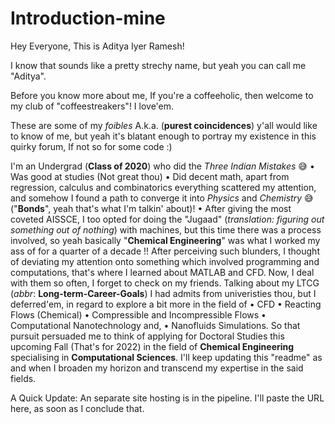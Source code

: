 # Introduction-mine
Hey Everyone, This is Aditya Iyer Ramesh! 

I know that sounds like a pretty strechy name, but yeah you can call me "Aditya".

Before you know more about me, If you're a coffeeholic, then welcome to my club of "coffeestreakers"! I love'em.

These are some of my _foibles_ A.k.a. (**purest coincidences**) y'all would like to know of me, but yeah it's blatant enough to portray my existence in this quirky forum, If not so for some code :) 

I'm an Undergrad (**Class of 2020**) who did the _Three Indian Mistakes_ 😅
• Was good at studies (Not great thou) 
• Did decent math, apart from regression, calculus and combinatorics everything scattered my attention, and somehow I found a path to converge it into _Physics_ and _Chemistry_ 😅 ("**Bonds**", yeah that's what I'm talkin' about)! 
• After giving the most coveted AISSCE, I too opted for doing the "Jugaad" (_translation: figuring out something out of nothing_) with machines, but this time there was a process involved, so yeah basically "**Chemical Engineering**" was what I worked my ass of for a quarter of a decade !! 
After perceiving such blunders, I thought of deviating my attention onto something which involved programming and computations, that's where I learned about MATLAB and CFD. Now, I deal with them so often, I forget to check on my friends. 
Talking about my LTCG (_abbr_: **Long-term-Career-Goals**) I had admits from univeristies thou, but I deferred'em, in regard to explore a bit more in the field of 
• CFD 
• Reacting Flows (Chemical) 
• Compressible and Incompressible Flows 
• Computational Nanotechnology and,
• Nanofluids Simulations. 
So that pursuit persuaded me to think of applying for Doctoral Studies this upcoming Fall (That's for 2022) in the field of **Chemical Engineering** specialising in **Computational Sciences**. I'll keep updating this "readme" as and when I broaden my horizon and transcend my expertise in the said fields.

A Quick Update: An separate site hosting is in the pipeline. I'll paste the URL here, as soon as I conclude that. 
